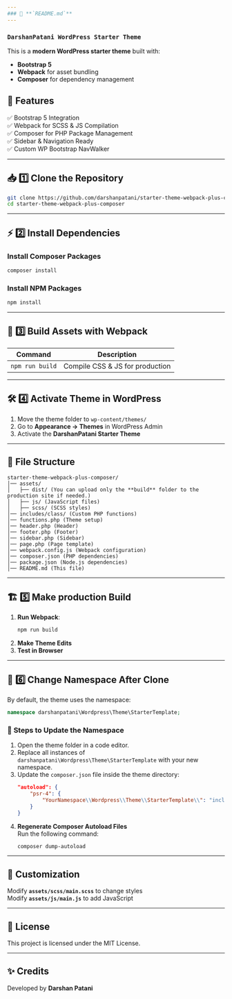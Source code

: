 ```yaml
---
### 📌 **`README.md`**
---
```


### **`DarshanPatani WordPress Starter Theme`**

This is a **modern WordPress starter theme** built with:

- **Bootstrap 5**
- **Webpack** for asset bundling
- **Composer** for dependency management

## 🚀 Features

✅ Bootstrap 5 Integration  
✅ Webpack for SCSS & JS Compilation  
✅ Composer for PHP Package Management  
✅ Sidebar & Navigation Ready  
✅ Custom WP Bootstrap NavWalker

---

## 📥 1️⃣ Clone the Repository

```sh
git clone https://github.com/darshanpatani/starter-theme-webpack-plus-composer starter-theme-webpack-plus-composer
cd starter-theme-webpack-plus-composer
```

---

## ⚡ 2️⃣ Install Dependencies

### **Install Composer Packages**

```sh
composer install
```

### **Install NPM Packages**

```sh
npm install
```

---

## 🔨 3️⃣ Build Assets with Webpack

| Command         | Description                     |
| --------------- | ------------------------------- |
| `npm run build` | Compile CSS & JS for production |

---

## 🛠️ 4️⃣ Activate Theme in WordPress

1. Move the theme folder to `wp-content/themes/`
2. Go to **Appearance → Themes** in WordPress Admin
3. Activate the **DarshanPatani Starter Theme**

---

## 📂 File Structure

```
starter-theme-webpack-plus-composer/
│── assets/
│   ├── dist/ (You can upload only the **build** folder to the production site if needed.)
│   ├── js/ (JavaScript files)
│   ├── scss/ (SCSS styles)
│── includes/class/ (Custom PHP functions)
│── functions.php (Theme setup)
│── header.php (Header)
│── footer.php (Footer)
│── sidebar.php (Sidebar)
│── page.php (Page template)
│── webpack.config.js (Webpack configuration)
│── composer.json (PHP dependencies)
│── package.json (Node.js dependencies)
│── README.md (This file)
```

---

## 🏗️ 5️⃣ Make production Build

1. **Run Webpack**:
   ```sh
   npm run build
   ```
2. **Make Theme Edits**
3. **Test in Browser**

---

## 🔄 6️⃣ Change Namespace After Clone

By default, the theme uses the namespace:

```php
namespace darshanpatani\Wordpress\Theme\StarterTemplate;
```

### 🔹 **Steps to Update the Namespace**

1. Open the theme folder in a code editor.
2. Replace all instances of `darshanpatani\Wordpress\Theme\StarterTemplate` with your new namespace.
3. Update the `composer.json` file inside the theme directory:
   ```json
   "autoload": {
       "psr-4": {
           "YourNamespace\\Wordpress\\Theme\\StarterTemplate\\": "includes/class/"
       }
   }
   ```
4. **Regenerate Composer Autoload Files**  
   Run the following command:
   ```sh
   composer dump-autoload
   ```

---

## 🎯 Customization

Modify **`assets/scss/main.scss`** to change styles  
Modify **`assets/js/main.js`** to add JavaScript

---

## 📜 License

This project is licensed under the MIT License.

---

## ✨ Credits

Developed by **Darshan Patani**
